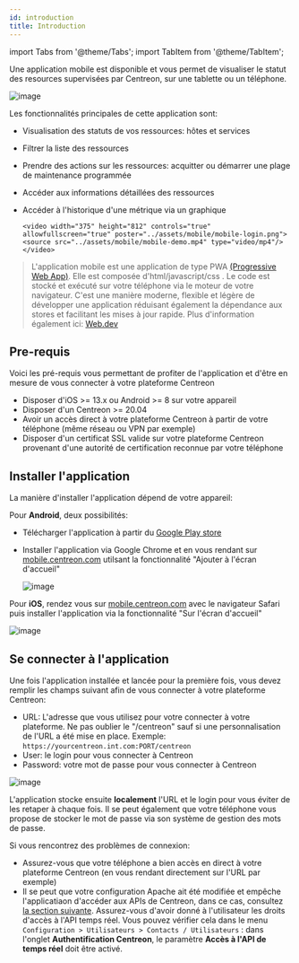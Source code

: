 ```yaml
---
id: introduction
title: Introduction
---
```

import Tabs from '@theme/Tabs';
import TabItem from '@theme/TabItem';


Une application mobile est disponible et vous permet de visualiser le statut des resources supervisées
par Centreon, sur une tablette ou un téléphone.

  ![image](../assets/mobile/mobile-app-screens.png)

Les fonctionnalités principales de cette application sont:

- Visualisation des statuts de vos ressources: hôtes et services
- Filtrer la liste des ressources
- Prendre des actions sur les ressources: acquitter ou démarrer une plage de maintenance programmée
- Accéder aux informations détaillées des ressources
- Accéder à l'historique d'une métrique via un graphique

  `<video width="375" height="812" controls="true" allowfullscreen="true" poster="../assets/mobile/mobile-login.png">`
    `<source src="../assets/mobile/mobile-demo.mp4" type="video/mp4"/>`
  `</video>`

> L'application mobile est une application de type PWA
> [(Progressive Web App)](https://en.wikipedia.org/wiki/Progressive_web_application). Elle est composée
> d'html/javascript/css . Le code est stocké et exécuté sur votre téléphone via le moteur de votre navigateur.
> C'est une manière moderne, flexible et légère de développer une application réduisant également la dépendance
> aux stores et facilitant les mises à jour rapide.  Plus d'information également
> ici: [Web.dev](https://web.dev/what-are-pwas/)

## Pre-requis

Voici les pré-requis vous permettant de profiter de l'application et d'être en mesure de vous
connecter à votre plateforme Centreon

- Disposer d'iOS >= 13.x ou Android >= 8 sur votre appareil
- Disposer d'un Centreon >= 20.04
- Avoir un accès direct à votre plateforme Centreon à partir de votre téléphone (même réseau ou VPN par exemple)
- Disposer d'un certificat SSL valide sur votre plateforme Centreon provenant d'une autorité de certification reconnue par votre téléphone

## Installer l'application

La manière d'installer l'application dépend de votre appareil:

<Tabs groupId="sync">
<TabItem value="Android" label="Android">

Pour **Android**, deux possibilités:

  - Télécharger l'application à partir du [Google Play store](https://play.google.com/store/apps/details?id=com.centreon.mobileapp)
  - Installer l'application via Google Chrome et en vous rendant sur
  [mobile.centreon.com](https://mobile.centreon.com/)  utilsant la fonctionnalité "Ajouter à l'écran d'accueil"

    ![image](../assets/mobile/andoid-add-to-home-screen.png)

</TabItem>
<TabItem value="Apple/iOS" label="Apple/iOS">

Pour **iOS**, rendez vous sur [mobile.centreon.com](https://mobile.centreon.com/)  avec le navigateur Safari
puis installer l'application via la fonctionnalité "Sur l'écran d'accueil"

![image](../assets/mobile/ios-add-to-home-screen.png)

</TabItem>
</Tabs>

## Se connecter à l'application

Une fois l'application installée et lancée pour la première fois, vous devez remplir les champs
suivant afin de vous connecter à votre plateforme Centreon:

- URL: L'adresse que vous utilisez pour votre connecter à votre plateforme. Ne pas oublier le "/centreon" sauf si une personnalisation
de l'URL a été mise en place. Exemple: `https://yourcentreon.int.com:PORT/centreon`
- User: le login pour vous connecter à Centreon
- Password: votre mot de passe pour vous connecter à Centreon

![image](../assets/mobile/mobile-login.png)

L'application stocke ensuite **localement** l'URL et le login pour vous éviter de les retaper à chaque fois. Il se peut également
que votre téléphone vous propose de stocker le mot de passe via son système de gestion des mots de passe.

Si vous rencontrez des problèmes de connexion:

- Assurez-vous que votre téléphone a bien accès en direct à votre plateforme Centreon (en vous rendant directement sur l'URL par exemple)
- Il se peut que votre configuration Apache ait été modifiée et empêche l'applicatiaon d'accéder aux APIs de Centreon, dans ce cas,
consultez [la section suivante](../upgrade/upgrade-from-19-10.md#configure-apache-api-access).
Assurez-vous d'avoir donné à l'utilisateur les droits d'accès à l'API temps réel. Vous pouvez vérifier cela dans le menu
`Configuration > Utilisateurs > Contacts / Utilisateurs` : dans l'onglet **Authentification Centreon**, le paramètre **Accès à l'API de temps réel** doit être activé.
